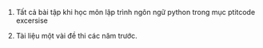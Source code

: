 1. Tất cả bài tập khi học môn lập trình ngôn ngữ python trong mục ptitcode excersise

2. Tài liệu một vài đề thi các năm trước.
